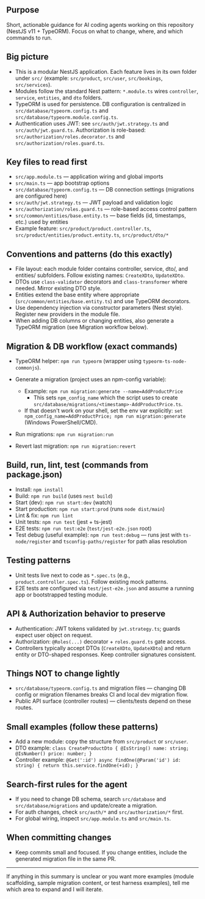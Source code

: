 ## Purpose

Short, actionable guidance for AI coding agents working on this repository (NestJS v11 + TypeORM). Focus on what to change, where, and which commands to run.

## Big picture

- This is a modular NestJS application. Each feature lives in its own folder under `src/` (example: `src/product`, `src/user`, `src/bookings`, `src/services`).
- Modules follow the standard Nest pattern: `*.module.ts` wires `controller`, `service`, `entities`, and `dto` folders.
- TypeORM is used for persistence. DB configuration is centralized in `src/database/typeorm.config.ts` and `src/database/typeorm.module.config.ts`.
- Authentication uses JWT: see `src/auth/jwt.strategy.ts` and `src/auth/jwt.guard.ts`. Authorization is role-based: `src/authorization/roles.decorator.ts` and `src/authorization/roles.guard.ts`.

## Key files to read first

- `src/app.module.ts` — application wiring and global imports
- `src/main.ts` — app bootstrap options
- `src/database/typeorm.config.ts` — DB connection settings (migrations are configured here)
- `src/auth/jwt.strategy.ts` — JWT payload and validation logic
- `src/authorization/roles.guard.ts` — role-based access control pattern
- `src/common/entities/base.entity.ts` — base fields (id, timestamps, etc.) used by entities
- Example feature: `src/product/product.controller.ts`, `src/product/entities/product.entity.ts`, `src/product/dto/*`

## Conventions and patterns (do this exactly)

- File layout: each module folder contains controller, service, dto/, and entities/ subfolders. Follow existing names: `CreateXDto`, `UpdateXDto`.
- DTOs use `class-validator` decorators and `class-transformer` where needed. Mirror existing DTO style.
- Entities extend the base entity where appropriate (`src/common/entities/base.entity.ts`) and use TypeORM decorators.
- Use dependency injection via constructor parameters (Nest style). Register new providers in the module file.
- When adding DB columns or changing entities, also generate a TypeORM migration (see Migration workflow below).

## Migration & DB workflow (exact commands)

- TypeORM helper: `npm run typeorm` (wrapper using `typeorm-ts-node-commonjs`).
- Generate a migration (project uses an npm-config variable):
  - Example: `npm run migration:generate --name=AddProductPrice`
    - This sets `npm_config_name` which the script uses to create `src/database/migrations/<timestamp>-AddProductPrice.ts`.
  - If that doesn't work on your shell, set the env var explicitly: `set npm_config_name=AddProductPrice; npm run migration:generate` (Windows PowerShell/CMD).

- Run migrations: `npm run migration:run`
- Revert last migration: `npm run migration:revert`

## Build, run, lint, test (commands from package.json)

- Install: `npm install`
- Build: `npm run build` (uses `nest build`)
- Start (dev): `npm run start:dev` (watch)
- Start production: `npm run start:prod` (runs `node dist/main`)
- Lint & fix: `npm run lint`
- Unit tests: `npm run test` (jest + ts-jest)
- E2E tests: `npm run test:e2e` (`test/jest-e2e.json` root)
- Test debug (useful example): `npm run test:debug` — runs jest with `ts-node/register` and `tsconfig-paths/register` for path alias resolution

## Testing patterns

- Unit tests live next to code as `*.spec.ts` (e.g., `product.controller.spec.ts`). Follow existing mock patterns.
- E2E tests are configured via `test/jest-e2e.json` and assume a running app or bootstrapped testing module.

## API & Authorization behavior to preserve

- Authentication: JWT tokens validated by `jwt.strategy.ts`; guards expect user object on request.
- Authorization: `@Roles(...)` decorator + `roles.guard.ts` gate access.
- Controllers typically accept DTOs (`CreateXDto`, `UpdateXDto`) and return entity or DTO-shaped responses. Keep controller signatures consistent.

## Things NOT to change lightly

- `src/database/typeorm.config.ts` and migration files — changing DB config or migration filenames breaks CI and local dev migration flow.
- Public API surface (controller routes) — clients/tests depend on these routes.

## Small examples (follow these patterns)

- Add a new module: copy the structure from `src/product` or `src/user`.
- DTO example: `class CreateProductDto { @IsString() name: string; @IsNumber() price: number; }`
- Controller example: `@Get(':id') async findOne(@Param('id') id: string) { return this.service.findOne(+id); }`

## Search-first rules for the agent

- If you need to change DB schema, search `src/database` and `src/database/migrations` and update/create a migration.
- For auth changes, check `src/auth/*` and `src/authorization/*` first.
- For global wiring, inspect `src/app.module.ts` and `src/main.ts`.

## When committing changes

- Keep commits small and focused. If you change entities, include the generated migration file in the same PR.

---

If anything in this summary is unclear or you want more examples (module scaffolding, sample migration content, or test harness examples), tell me which area to expand and I will iterate.
